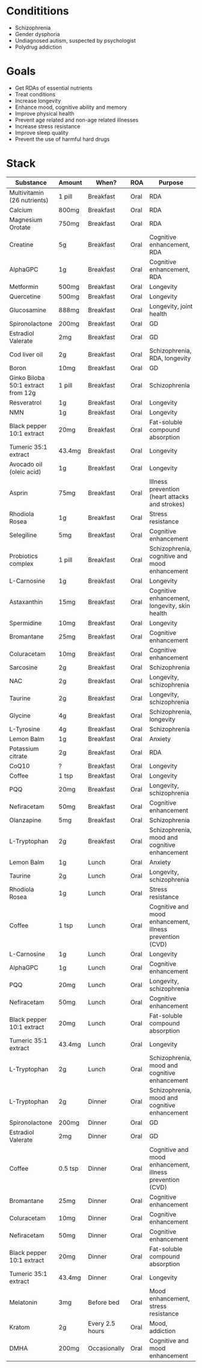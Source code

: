 # Condititions
- Schizophrenia
- Gender dysphoria
- Undiagnosed autism, suspected by psychologist
- Polydrug addiction

# Goals
- Get RDAs of essential nutrients
- Treat conditions
- Increase longevity
- Enhance mood, cognitive ability and memory
- Improve physical health
- Prevent age related and non-age related illnesses
- Increase stress resistance
- Improve sleep quality
- Prevent the use of harmful hard drugs

# Stack
| Substance                          | Amount  | When?           | ROA  | Purpose                                                  |
| ---------------------------------- | ------- | --------------- | ---- | -------------------------------------------------------- |
| Multivitamin (26 nutrients)        | 1 pill  | Breakfast       | Oral | RDA                                                      |
| Calcium                            | 800mg   | Breakfast       | Oral | RDA                                                      |
| Magnesium Orotate                  | 750mg   | Breakfast       | Oral | RDA                                                      |
| Creatine                           | 5g      | Breakfast       | Oral | Cognitive enhancement, RDA                               |
| AlphaGPC                           | 1g      | Breakfast       | Oral | Cognitive enhancement, RDA                               |
| Metformin                          | 500mg   | Breakfast       | Oral | Longevity                                                |
| Quercetine                         | 500mg   | Breakfast       | Oral | Longevity                                                |
| Glucosamine                        | 888mg   | Breakfast       | Oral | Longevity, joint health                                  |
| Spironolactone                     | 200mg   | Breakfast       | Oral | GD                                                       |
| Estradiol Valerate                 | 2mg     | Breakfast       | Oral | GD                                                       |
| Cod liver oil                      | 2g      | Breakfast       | Oral | Schizophrenia, RDA, longevity                            |
| Boron                              | 10mg    | Breakfast       | Oral | GD                                                       |
| Ginko Biloba 50:1 extract from 12g | 1 pill  | Breakfast       | Oral | Schizophrenia                                            |
| Resveratrol                        | 1g      | Breakfast       | Oral | Longevity                                                |
| NMN                                | 1g      | Breakfast       | Oral | Longevity                                                |
| Black pepper 10:1 extract          | 20mg    | Breakfast       | Oral | Fat-soluble compound absorption                          |
| Tumeric 35:1 extract               | 43.4mg  | Breakfast       | Oral | Longevity                                                |
| Avocado oil (oleic acid)           | 1g      | Breakfast       | Oral | Longevity                                                |
| Asprin                             | 75mg    | Breakfast       | Oral | Illness prevention (heart attacks and strokes)           |
| Rhodiola Rosea                     | 1g      | Breakfast       | Oral | Stress resistance                                        |
| Selegiline                         | 5mg     | Breakfast       | Oral | Cognitive enhancement                                    |
| Probiotics complex                 | 1 pill  | Breakfast       | Oral | Schizophrenia, cognitive and mood enhancement            |
| L-Carnosine                        | 1g      | Breakfast       | Oral | Longevity                                                |
| Astaxanthin                        | 15mg    | Breakfast       | Oral | Cognitive enhancement, longevity, skin health            |
| Spermidine                         | 10mg    | Breakfast       | Oral | Longevity                                                |
| Bromantane                         | 25mg    | Breakfast       | Oral | Cognitive enhancement                                    |
| Coluracetam                        | 10mg    | Breakfast       | Oral | Cognitive enhancement                                    |
| Sarcosine                          | 2g      | Breakfast       | Oral | Schizophrenia                                            |
| NAC                                | 2g      | Breakfast       | Oral | Longevity, schizophrenia                                 |
| Taurine                            | 2g      | Breakfast       | Oral | Longevity, schizophrenia                                 |
| Glycine                            | 4g      | Breakfast       | Oral | Schizophrenia, longevity                                 |
| L-Tyrosine                         | 4g      | Breakfast       | Oral | Schizophrenia                                            |
| Lemon Balm                         | 1g      | Breakfast       | Oral | Anxiety                                                  |
| Potassium citrate                  | 2g      | Breakfast       | Oral | RDA                                                      |
| CoQ10                              | ?       | Breakfast       | Oral | Longevity                                                |
| Coffee                             | 1 tsp   | Breakfast       | Oral | Longevity                                                |
| PQQ                                | 20mg    | Breakfast       | Oral | Longevity, schizophrenia                                 |
| Nefiracetam                        | 50mg    | Breakfast       | Oral | Cognitive enhancement                                    |
| Olanzapine                         | 5mg     | Breakfast       | Oral | Schizophrenia                                            |
| L-Tryptophan                       | 2g      | Breakfast          | Oral | Schizophrenia, mood and cognitive enhancement            |
| Lemon Balm                         | 1g      | Lunch           | Oral | Anxiety                                                  |
| Taurine                            | 2g      | Lunch           | Oral | Longevity, schizophrenia                                 |
| Rhodiola Rosea                     | 1g      | Lunch           | Oral | Stress resistance                                        |
| Coffee                             | 1 tsp   | Lunch           | Oral | Cognitive and mood enhancement, illness prevention (CVD) |
| L-Carnosine                        | 1g      | Lunch           | Oral | Longevity                                                |
| AlphaGPC                           | 1g      | Lunch           | Oral | Cognitive enhancement                                    |
| PQQ                                | 20mg    | Lunch           | Oral | Longevity, schizophrenia                                 |
| Nefiracetam                        | 50mg    | Lunch           | Oral | Cognitive enhancement                                    |
| Black pepper 10:1 extract          | 20mg    | Lunch           | Oral | Fat-soluble compound absorption                          |
| Tumeric 35:1 extract               | 43.4mg  | Lunch           | Oral | Longevity                                                |
| L-Tryptophan                       | 2g      | Lunch          | Oral | Schizophrenia, mood and cognitive enhancement            |
| L-Tryptophan                       | 2g      | Dinner          | Oral | Schizophrenia, mood and cognitive enhancement            |
| Spironolactone                     | 200mg   | Dinner          | Oral | GD                                                       |
| Estradiol Valerate                 | 2mg     | Dinner          | Oral | GD                                                       |
| Coffee                             | 0.5 tsp | Dinner          | Oral | Cognitive and mood enhancement, illness prevention (CVD) |
| Bromantane                         | 25mg    | Dinner          | Oral | Cognitive enhancement                                    |
| Coluracetam                        | 10mg    | Dinner          | Oral | Cognitive enhancement                                    |
| Nefiracetam                        | 50mg    | Dinner          | Oral | Cognitive enhancement                                    |
| Black pepper 10:1 extract          | 20mg    | Dinner          | Oral | Fat-soluble compound absorption                          |
| Tumeric 35:1 extract               | 43.4mg  | Dinner          | Oral | Longevity                                                |
| Melatonin                          | 3mg     | Before bed      | Oral | Mood enhancement, stress resistance                      |
| Kratom                             | 2g      | Every 2.5 hours | Oral | Mood, addiction                                          |
| DMHA                               | 200mg   | Occasionally    | Oral | Cognitive and mood enhancement                           |
